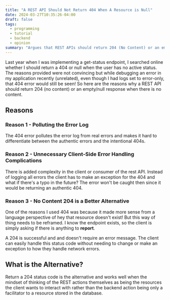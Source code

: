 ```yaml
---
title: "A REST API Should Not Return 404 When A Resource is Null"
date: 2024-03-27T10:35:26-04:00
draft: false
tags:
  - programming
  - tutorial
  - backend
  - opinion
summary: "Argues that REST APIs should return 204 (No Content) or an empty response instead of 404 (Not Found) when a resource is null, citing reasons like cleaner error logs and simpler client-side handling."
---
```



Last year when I was implementing a get-status endpoint, I searched online whether I should return a 404 or null when the user has no active status. The reasons provided were not convincing but while debugging an error in my application recently (unrelated), even though I had logs set to error-only, that 404 error would still be seen! So here are the reasons why a REST API should return 204 (no content) or an empty/null response when there is no content.

## Reasons

### Reason 1 - Polluting the Error Log

The 404 error pollutes the error log from real errors and makes it hard to differentiate between the authentic errors and the intentional 404s.

### Reason 2 - Unnecessary Client-Side Error Handling Complications

There is added complexity in the client or consumer of the rest API. Instead of logging all errors the client has to make an exception for the 404 and what if there's a typo in the future? The error won't be caught then since it would be returning an authentic 404.

### Reason 3 - No Content 204 is a Better Alternative

One of the reasons I used 404 was because it made more sense from a language perspective of hey that resource doesn't exist! But this way of thing needs to be reframed. I know the endpoint exists, so the client is simply asking if there is anything to **report**.

A 204 is successful and and doesn't require an error message. The client can easily handle this status code without needing to change or make an exception to how they handle network errors.

## What is the Alternative?

Return a 204 status code is the alternative and works well when the mindset of thinking of the REST actions themselves as being the resources the client wants to interact with rather than the backend action being only a facilitator to a resource stored in the database.
